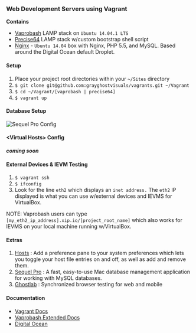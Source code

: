 ### Web Development Servers using Vagrant

**Contains**

- [Vaprobash](https://github.com/fideloper/Vaprobash) LAMP stack on ``Ubuntu 14.04.1 LTS``
- [Precise64](https://vagrantcloud.com/hashicorp/precise64) LAMP stack w/custom bootstrap shell script
- [Nginx](https://vagrantcloud.com/smallhadroncollider/ubuntu-14.04-nginx-php55-mysql) - ``Ubuntu 14.04`` box with Nginx, PHP 5.5, and MySQL. Based around the Digital Ocean default Droplet.

#### Setup

1. Place your project root directories within your ``~/Sites`` directory
2. ``$ git clone git@github.com:grayghostvisuals/vagrants.git ~/Vagrant``
3. ``$ cd ~/Vagrant/[vaprobash | precise64]``
4. ``$ vagrant up``

#### Database Setup
![Sequel Pro Config](http://f.cl.ly/items/452L19171m45010j2K17/Image%202014-08-27%20at%207.36.47%20PM.png)

#### &lt;Virtual Hosts&gt; Config

***coming soon***

#### External Devices & IEVM Testing

1. ``$ vagrant ssh``
2. ``$ ifconfig``
3. Look for the line ``eth2`` which displays an ``inet address.`` The ``eth2`` IP displayed is what you can use w/external devices and IEVMS for VirtualBox.

NOTE: Vaprobash users can type ``[my_eth2_ip_address].xip.io/[project_root_name]`` which also works for IEVMS on your local machine running w/VirtualBox.

#### Extras

1. [Hosts](http://www.macupdate.com/app/mac/40003/hosts) : Add a preference pane to your system preferences which lets you toggle your host file entries on and off, as well as add and remove them.
2. [Sequel Pro](http://www.sequelpro.com) : A fast, easy-to-use Mac database management application for working with MySQL databases.
3. [Ghostlab](http://vanamco.com/ghostlab) : Synchronized browser testing for web and mobile

#### Documentation

- [Vagrant Docs](http://docs.vagrantup.com)
- [Vaprobash Extended Docs](http://fideloper.github.io/Vaprobash/index.html)
- [Digital Ocean](https://www.digitalocean.com/help/getting-started/setting-up-your-server)
